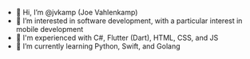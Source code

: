 - 👋 Hi, I’m @jvkamp (Joe Vahlenkamp)
- 👀 I’m interested in software development, with a particular interest in mobile development
- 🧐 I'm experienced with C#, Flutter (Dart), HTML, CSS, and JS
- 🌱 I’m currently learning Python, Swift, and Golang
